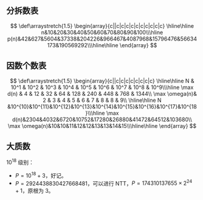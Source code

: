 ## 分拆数表

$$
\def\arraystretch{1.5}
\begin{array}{c||c|c|c|c|c|c|c|c|c|c} \hline\hline
n&10&20&30&40&50&60&70&80&90&100\\\hline
p(n)&42&627&5604&37338&204226&966467&4087968&15796476&56634173&190569292\\\hline\hline
\end{array}
$$

## 因数个数表

$$
\def\arraystretch{1.5}
\begin{array}{c||c|c|c|c|c|c|c|c} \hline\hline
N             & 10^1 & 10^2 & 10^3 & 10^4 & 10^5 & 10^6 & 10^7 & 10^8 & 10^9\\\hline
\max d(n)     &    4 &   12 &   32 &   64 &  128 &  240 &  448 &  768 & 1344\\
\max \omega(n)&    2 &    3 &    4 &    5 &    6 &    7 &    8 &    8 &    9\\
\hline\hline
N &10^{10}&10^{11}&10^{12}&10^{13}&10^{14}&10^{15}&10^{16}&10^{17}&10^{18}\\\hline
\max d(n)&2304&4032&6720&10752&17280&26880&41472&64512&103680\\
\max \omega(n)&10&10&11&12&12&13&13&14&15\\\hline\hline
\end{array}
$$

## 大质数

$10^{18}$ 级别：

- $P=10^{18}+3$，好记。
- $P=2924438830427668481$，可以进行 NTT，$P = 174310137655 \times 2 ^ 24 + 1$，原根为 $3$。

```cpp

```
